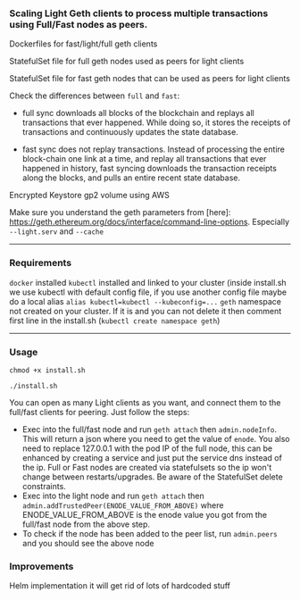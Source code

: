 ### Scaling Light Geth clients to process multiple transactions using Full/Fast nodes as peers.

Dockerfiles for fast/light/full geth clients

StatefulSet file for full geth nodes used as peers for light clients

StatefulSet file for fast geth nodes that can be used as peers for light clients

Check the differences between `full` and `fast`:
- full sync downloads all blocks of the blockchain and replays all transactions that ever happened. While doing so, it stores the receipts of transactions and continuously updates the state database.

- fast sync does not replay transactions. Instead of processing the entire block-chain one link at a time, and replay all transactions that ever happened in history, fast syncing downloads the transaction receipts along the blocks, and pulls an entire recent state database.

Encrypted Keystore gp2 volume using AWS

Make sure you understand the geth parameters from [here]: https://geth.ethereum.org/docs/interface/command-line-options. Especially `--light.serv` and `--cache`

---
### Requirements

`docker` installed
`kubectl` installed and linked to your cluster (inside install.sh we use kubectl with default config file, if you use another config file maybe do a local alias `alias kubectl=kubectl --kubeconfig=...`
`geth` namespace not created on your cluster. If it is and you can not delete it then comment first line in the install.sh (`kubectl create namespace geth`)

 
---
### Usage 

`chmod +x install.sh`

`./install.sh`

You can open as many Light clients as you want, and connect them to the full/fast clients for peering. Just follow the steps:

- Exec into the full/fast node and run `geth attach` then `admin.nodeInfo`. This will return a json where you need to get the value of `enode`. You also need to replace 127.0.0.1 with the pod IP of the full node, this can be enhanced by creating a service and just put the service dns instead of the ip. Full or Fast nodes are created via statefulsets so the ip won't change between restarts/upgrades. Be aware of the StatefulSet delete constraints.  
- Exec into the light node and run `geth attach` then `admin.addTrustedPeer(ENODE_VALUE_FROM_ABOVE)`  where ENODE_VALUE_FROM_ABOVE is the enode value you got from the full/fast node from the above step.
- To check if the node has been added to the peer list, run `admin.peers` and you should see the above node 

### Improvements
Helm implementation it will get rid of lots of hardcoded stuff
